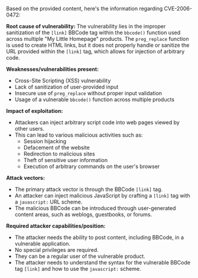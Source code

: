 Based on the provided content, here's the information regarding CVE-2006-0472:

**Root cause of vulnerability:**
The vulnerability lies in the improper sanitization of the `[link]` BBCode tag within the `bbcode()` function used across multiple "My Little Homepage" products. The `preg_replace` function is used to create HTML links, but it does not properly handle or sanitize the URL provided within the `[link]` tag, which allows for injection of arbitrary code.

**Weaknesses/vulnerabilities present:**
- Cross-Site Scripting (XSS) vulnerability
- Lack of sanitization of user-provided input
- Insecure use of `preg_replace` without proper input validation
- Usage of a vulnerable `bbcode()` function across multiple products

**Impact of exploitation:**
- Attackers can inject arbitrary script code into web pages viewed by other users.
- This can lead to various malicious activities such as:
  - Session hijacking
  - Defacement of the website
  - Redirection to malicious sites
  - Theft of sensitive user information
  - Execution of arbitrary commands on the user's browser

**Attack vectors:**
- The primary attack vector is through the BBCode `[link]` tag.
- An attacker can inject malicious JavaScript by crafting a `[link]` tag with a `javascript:` URL scheme.
- The malicious BBCode can be introduced through user-generated content areas, such as weblogs, guestbooks, or forums.

**Required attacker capabilities/position:**
- The attacker needs the ability to post content, including BBCode, in a vulnerable application.
- No special privileges are required.
- They can be a regular user of the vulnerable product.
- The attacker needs to understand the syntax for the vulnerable BBCode tag `[link]` and how to use the `javascript:` scheme.